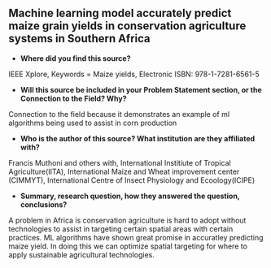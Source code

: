 ## Machine learning model accurately predict maize grain yields in conservation agriculture systems in Southern Africa
- **Where did you find this source?**

IEEE Xplore,
Keywords = Maize yields,
Electronic ISBN: 978-1-7281-6561-5

- **Will this source be included in your Problem Statement section, or the Connection to the Field? Why?**

Connection to the field because it demonstrates an example of ml algorithms being used to assist in corn production

- **Who is the author of this source? What institution are they affiliated with?**

Francis Muthoni and others with,
International Institiute of Tropical Agriculture(IITA),
International Maize and Wheat improvement center (CIMMYT),
International Centre of Insect Physiology and Ecoology(ICIPE)

- **Summary, research question, how they answered the question, conclusions?**

A problem in Africa is conservation agriculture is hard to adopt without technologies to assist in targeting certain spatial areas with certain practices. ML algorithms have shown great promise in accuratley predicting maize yield. In doing this we can optimize spatial targeting for where to apply sustainable agricultural technologies. 